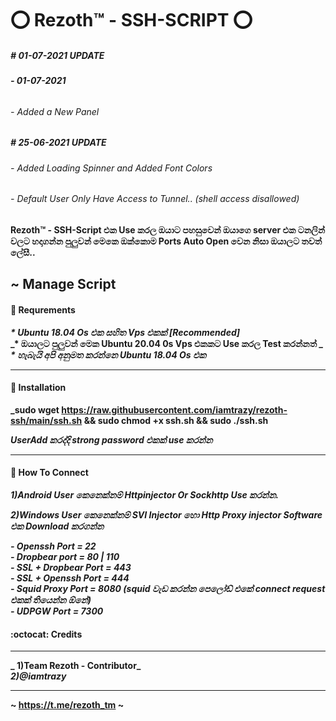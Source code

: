 <h1> ⭕ Rezoth™ - SSH-SCRIPT ⭕<b> </h1>

<h5># 01-07-2021 UPDATE</h5>
  <h6><b>   - 01-07-2021 </b></h6>
  <h6>   - Added a New Panel<h6>
<h5># 25-06-2021 UPDATE</h5>
    <h6>   - Added Loading Spinner and Added Font Colors</h6>
    <h6>   - Default User Only Have Access to Tunnel.. (shell access disallowed)</h6>

    
Rezoth™ - SSH-Script එක Use කරල ඔයාට පහසුවෙන් ඔයාගෙ server එක ටනලින් වලට හදාගන්න පුලුවන් මෙකෙ ඔක්කොම Ports Auto Open වෙන නිසා ඔයාලට තවත් ලේසී..

## ~ Manage Script

#### :book: Requrements

_* Ubuntu 18.04  Os එක සහිත Vps එකක් [Recommended]_<br>
_* ඔයාලට පුලුවන් මෙක Ubuntu 20.04 0s Vps එකකට Use කරල Test කරන්නත් _<br>
_* හැබැයි අපි අනුමත කරන්නෙ Ubuntu 18.04 Os එක_<br>

------------------------------------------
#### :book: Installation

_sudo wget https://raw.githubusercontent.com/iamtrazy/rezoth-ssh/main/ssh.sh && sudo chmod +x ssh.sh  && sudo ./ssh.sh

_UserAdd කරද්දි strong password එකක් use කරන්න_

------------------------------------------

#### :book: How To Connect

_1)Android User කෙනෙක්නම් Httpinjector Or Sockhttp Use කරන්න._

_2)Windows User කෙනෙක්නම් SVI Injector හො Http Proxy injector Software එක Download කරගන්න_

_- Openssh Port = 22_<br>
_- Dropbear port   =  80 | 110_<br>
_- SSL + Dropbear Port  =  443_<br>
_- SSL + Openssh Port  =  444_<br>
_- Squid Proxy Port  =  8080 (squid වැඩ කරන්න පෙලෝඩ් එකේ connect request එකක් තියෙන්න ඕනේ)_<br>
_- UDPGW Port  =  7300_<br>


#### :octocat: Credits
----------------------------------------------------
_ 1)Team Rezoth - Contributor_<br>
 _2)@iamtrazy_

----------------------------------------------------

~ https://t.me/rezoth_tm ~
